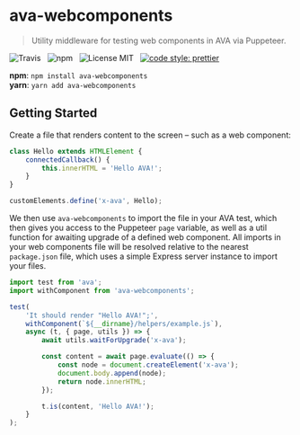 # ava-webcomponents

> Utility middleware for testing web components in AVA via Puppeteer.

![Travis](http://img.shields.io/travis/Wildhoney/ava-webcomponents.svg?style=for-the-badge)
&nbsp;
![npm](http://img.shields.io/npm/v/ava-webcomponents.svg?style=for-the-badge)
&nbsp;
![License MIT](http://img.shields.io/badge/license-mit-lightgrey.svg?style=for-the-badge)
&nbsp;
[![code style: prettier](https://img.shields.io/badge/code_style-prettier-ff69b4.svg?style=for-the-badge)](https://github.com/prettier/prettier)

**npm**: `npm install ava-webcomponents`
<br />
**yarn**: `yarn add ava-webcomponents`

## Getting Started

Create a file that renders content to the screen &ndash; such as a web component:

```javascript
class Hello extends HTMLElement {
    connectedCallback() {
        this.innerHTML = 'Hello AVA!';
    }
}

customElements.define('x-ava', Hello);
```

We then use `ava-webcomponents` to import the file in your AVA test, which then gives you access to the Puppeteer `page` variable, as well as a util function for awaiting upgrade of a defined web component. All imports in your web components file will be resolved relative to the nearest `package.json` file, which uses a simple Express server instance to import your files.

```javascript
import test from 'ava';
import withComponent from 'ava-webcomponents';

test(
    'It should render "Hello AVA!";',
    withComponent(`${__dirname}/helpers/example.js`),
    async (t, { page, utils }) => {
        await utils.waitForUpgrade('x-ava');

        const content = await page.evaluate(() => {
            const node = document.createElement('x-ava');
            document.body.append(node);
            return node.innerHTML;
        });

        t.is(content, 'Hello AVA!');
    }
);
```
